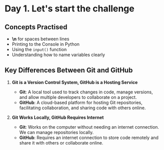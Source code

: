 # Day 1. Let's start the challenge
## Concepts Practised
- **\n** for spaces between lines
- Printing to the Console in Python
- Using the `input()` function
- Understanding how to name variables clearly

## Key Differences Between Git and GitHub

1. **Git is a Version Control System, GitHub is a Hosting Service**  
   - **Git**: A local tool used to track changes in  code, manage versions, and allow multiple developers to collaborate on a project.
   - **GitHub**: A cloud-based platform for hosting Git repositories, facilitating collaboration, and sharing code with others online.

2. **Git Works Locally, GitHub Requires Internet**  
   - **Git**: Works on the computer without needing an internet connection. We can manage repositories locally.
   - **GitHub**: Requires an internet connection to store code remotely and share it with others or collaborate online.

